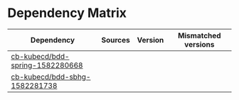 # Dependency Matrix

Dependency | Sources | Version | Mismatched versions
---------- | ------- | ------- | -------------------
[cb-kubecd/bdd-spring-1582280668](https://github.com/cb-kubecd/bdd-spring-1582280668.git) |  | []() | 
[cb-kubecd/bdd-sbhg-1582281738](https://github.com/cb-kubecd/bdd-sbhg-1582281738.git) |  | []() | 
